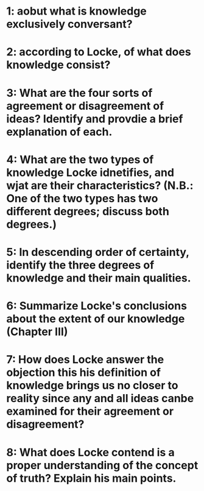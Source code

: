 # 1: aobut what is knowledge exclusively conversant?

# 2: according to Locke, of what does knowledge consist?

# 3: What are the four sorts of agreement or disagreement of ideas? Identify and provdie a brief explanation of each.

# 4: What are the two types of knowledge Locke idnetifies, and wjat are their characteristics? (N.B.: One of the two types has two different degrees; discuss both degrees.)

# 5: In descending order of certainty, identify the three degrees of knowledge and their main qualities.

# 6: Summarize Locke's conclusions about the extent of our knowledge (Chapter III)

# 7: How does Locke answer the objection this his definition of knowledge brings us no closer to reality since any and all ideas canbe examined for their agreement or disagreement?

# 8: What does Locke contend is a proper understanding of the concept of truth? Explain his main points.

